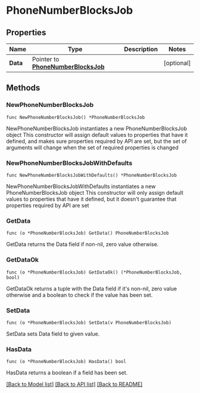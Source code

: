 # PhoneNumberBlocksJob

## Properties

Name | Type | Description | Notes
------------ | ------------- | ------------- | -------------
**Data** | Pointer to [**PhoneNumberBlocksJob**](PhoneNumberBlocksJob.md) |  | [optional] 

## Methods

### NewPhoneNumberBlocksJob

`func NewPhoneNumberBlocksJob() *PhoneNumberBlocksJob`

NewPhoneNumberBlocksJob instantiates a new PhoneNumberBlocksJob object
This constructor will assign default values to properties that have it defined,
and makes sure properties required by API are set, but the set of arguments
will change when the set of required properties is changed

### NewPhoneNumberBlocksJobWithDefaults

`func NewPhoneNumberBlocksJobWithDefaults() *PhoneNumberBlocksJob`

NewPhoneNumberBlocksJobWithDefaults instantiates a new PhoneNumberBlocksJob object
This constructor will only assign default values to properties that have it defined,
but it doesn't guarantee that properties required by API are set

### GetData

`func (o *PhoneNumberBlocksJob) GetData() PhoneNumberBlocksJob`

GetData returns the Data field if non-nil, zero value otherwise.

### GetDataOk

`func (o *PhoneNumberBlocksJob) GetDataOk() (*PhoneNumberBlocksJob, bool)`

GetDataOk returns a tuple with the Data field if it's non-nil, zero value otherwise
and a boolean to check if the value has been set.

### SetData

`func (o *PhoneNumberBlocksJob) SetData(v PhoneNumberBlocksJob)`

SetData sets Data field to given value.

### HasData

`func (o *PhoneNumberBlocksJob) HasData() bool`

HasData returns a boolean if a field has been set.


[[Back to Model list]](../README.md#documentation-for-models) [[Back to API list]](../README.md#documentation-for-api-endpoints) [[Back to README]](../README.md)


